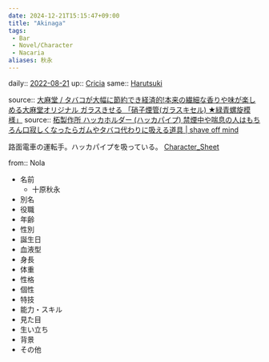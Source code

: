 ```yaml
---
date: 2024-12-21T15:15:47+09:00
title: "Akinaga"
tags:
 - Bar
 - Novel/Character
 - Nacaria
aliases: 秋永
---
```


daily:: [2022-08-21](Daily_Note/2022-08-21.md)
up:: [Cricia](Cricia.md)
same:: [Harutsuki](Harutsuki.md)

source:: [大麻堂 / タバコが大幅に節約でき経済的!本来の繊細な香りや味が楽しめる大麻堂オリジナル ガラスきせる 「硝子煙管(ガラスキセル) ★緑青螺旋模様」](https://www.taimado.com/onlinestore2/products/detail.php?product_id=7970)
source:: [柘製作所 ハッカホルダー (ハッカパイプ) 禁煙中や喘息の人はもちろん口寂しくなったらガムやタバコ代わりに吸える道具 | shave off mind](https://www.shaveoffmind.com/mint-holder/)

路面電車の運転手。ハッカパイプを吸っている。
[Character_Sheet](../Sheet/Character_Sheet.md)

from:: Nola

- 名前
	- 十原秋永
- 別名
- 役職
- 年齢　
- 性別
- 誕生日
- 血液型
- 身長
- 体重
- 性格
- 個性
- 特技
- 能力・スキル
- 見た目
- 生い立ち
- 背景
- その他


